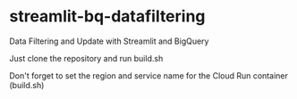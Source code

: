 # streamlit-bq-datafiltering

Data Filtering and Update with Streamlit and BigQuery

Just clone the repository and run build.sh

Don't forget to set the region and service name for the Cloud Run container (build.sh)
